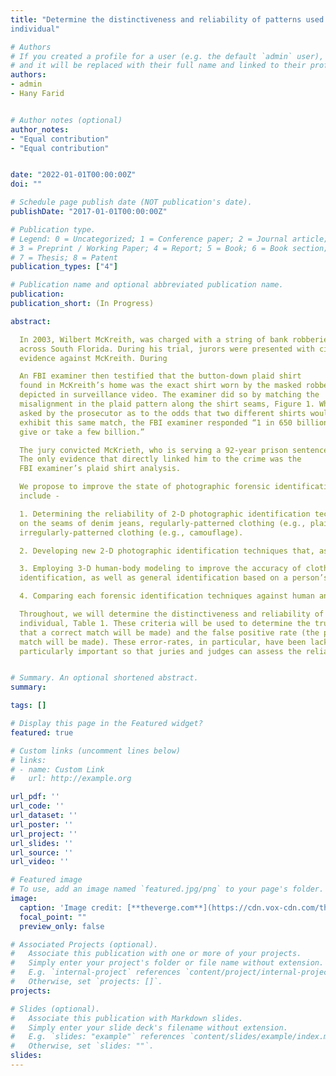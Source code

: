 ```yaml
---
title: "Determine the distinctiveness and reliability of patterns used to identify an
individual"

# Authors
# If you created a profile for a user (e.g. the default `admin` user), write the username (folder name) here 
# and it will be replaced with their full name and linked to their profile.
authors:
- admin
- Hany Farid


# Author notes (optional)
author_notes:
- "Equal contribution"
- "Equal contribution"


date: "2022-01-01T00:00:00Z"
doi: ""

# Schedule page publish date (NOT publication's date).
publishDate: "2017-01-01T00:00:00Z"

# Publication type.
# Legend: 0 = Uncategorized; 1 = Conference paper; 2 = Journal article;
# 3 = Preprint / Working Paper; 4 = Report; 5 = Book; 6 = Book section;
# 7 = Thesis; 8 = Patent
publication_types: ["4"] 

# Publication name and optional abbreviated publication name.
publication: 
publication_short: (In Progress)

abstract: 

  In 2003, Wilbert McKreith, was charged with a string of bank robberies
  across South Florida. During his trial, jurors were presented with circumstantial
  evidence against McKreith. During

  An FBI examiner then testified that the button-down plaid shirt
  found in McKreith’s home was the exact shirt worn by the masked robber
  depicted in surveillance video. The examiner did so by matching the
  misalignment in the plaid pattern along the shirt seams, Figure 1. When
  asked by the prosecutor as to the odds that two different shirts would
  exhibit this same match, the FBI examiner responded “1 in 650 billion,
  give or take a few billion.”

  The jury convicted McKrieth, who is serving a 92-year prison sentence.
  The only evidence that directly linked him to the crime was the
  FBI examiner’s plaid shirt analysis.

  We propose to improve the state of photographic forensic identification. These efforts will
  include - 

  1. Determining the reliability of 2-D photographic identification techniques based on the wear
  on the seams of denim jeans, regularly-patterned clothing (e.g., plaid, polka dots), and
  irregularly-patterned clothing (e.g., camouflage).

  2. Developing new 2-D photographic identification techniques that, as much as possible, removes human subjectivity from the process.

  3. Employing 3-D human-body modeling to improve the accuracy of clothing-based forensic
  identification, as well as general identification based on a person’s height and weight.

  4. Comparing each forensic identification techniques against human analysts.

  Throughout, we will determine the distinctiveness and reliability of patterns used to identify an
  individual, Table 1. These criteria will be used to determine the true positive rate (the probability
  that a correct match will be made) and the false positive rate (the probability that an incorrect
  match will be made). These error-rates, in particular, have been lacking in previous work, and are
  particularly important so that juries and judges can assess the reliability of a forensic identification.


# Summary. An optional shortened abstract.
summary: 

tags: []

# Display this page in the Featured widget?
featured: true

# Custom links (uncomment lines below)
# links:
# - name: Custom Link
#   url: http://example.org

url_pdf: ''
url_code: ''
url_dataset: ''
url_poster: ''
url_project: ''
url_slides: ''
url_source: ''
url_video: ''

# Featured image
# To use, add an image named `featured.jpg/png` to your page's folder. 
image:
  caption: 'Image credit: [**theverge.com**](https://cdn.vox-cdn.com/thumbor/K8ICW_XV6RI6EioRxKRiBBQPFek=/55x85:768x536/1200x800/filters:focal(336x236:464x364)/cdn.vox-cdn.com/uploads/chorus_image/image/66972412/face_depixelizer_obama.0.jpg)'
  focal_point: ""
  preview_only: false

# Associated Projects (optional).
#   Associate this publication with one or more of your projects.
#   Simply enter your project's folder or file name without extension.
#   E.g. `internal-project` references `content/project/internal-project/index.md`.
#   Otherwise, set `projects: []`.
projects:

# Slides (optional).
#   Associate this publication with Markdown slides.
#   Simply enter your slide deck's filename without extension.
#   E.g. `slides: "example"` references `content/slides/example/index.md`.
#   Otherwise, set `slides: ""`.
slides: 
---
```



